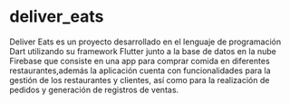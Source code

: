 # deliver_eats

Deliver Eats es un proyecto desarrollado en el lenguaje de programación Dart utilizando su framework Flutter junto a la base de datos en la nube Firebase que consiste en una app para comprar comida en diferentes restaurantes,además la aplicación cuenta con funcionalidades para la gestión de los restaurantes y clientes, así como para la realización de pedidos y generación de registros de ventas.

